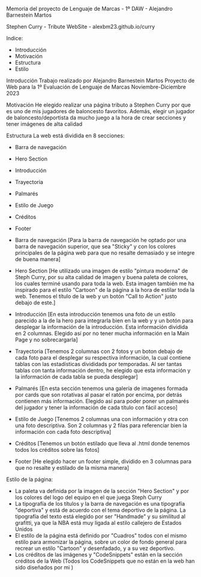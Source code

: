 Memoria del proyecto de Lenguaje de Marcas - 1º DAW - Alejandro Barnestein Martos

Stephen Curry - Tribute WebSite - alexbm23.github.io/curry

Indice:
  - Introducción
  - Motivación
  - Estructura
  - Estilo

Introducción
Trabajo realizado por Alejandro Barnestein Martos
Proyecto de Web para la 1º Evaluación de Lenguaje de Marcas
Noviembre-Diciembre 2023

Motivación
He elegido realizar una página tributo a Stephen Curry por que es uno de mis jugadores de baloncesto favoritos. Además, elegir un jugador de baloncesto/deportista da mucho juego a la hora de crear secciones y tener imágenes de alta calidad

Estructura
La web está dividida en 8 secciones:
 - Barra de navegación
 - Hero Section
 - Introducción
 - Trayectoria
 - Palmarés
 - Estilo de Juego
 - Créditos
 - Footer

- Barra de navegación
  [Para la barra de navegación he optado por una barra de navegación superior, que sea "Sticky" y con los colores principales de la página web para que no resalte demasiado y se integre de buena manera]

- Hero Section
  [He utilizado una imagen de estilo "pintura moderna" de Steph Curry, por su alta calidad de imagen y buena paleta de colores, los cuales terminé usando para toda la web. Esta imagen también me ha inspirado para el estilo "Cartoon" de la página a la hora de estilar toda la web. Tenemos el título de la web y un botón "Call to Action" justo debajo de este.]

- Introducción
  [En esta introducción tenemos una foto de un estilo parecido a la de la hero para integrarla bien en la web y y un botón para desplegar la información de la introducción. Esta información dividida en 2 columnas. Elegido así por no tener mucha información en la Main Page y no sobrecargarla]

- Trayectoria
  [Tenemos 2 columnas con 2 fotos y un boton debajo de cada foto para el desplegar su respectiva información, la cual contiene tablas con las estadísticas divididads por temporadas. Al ser tantas tablas con tanta información dentro, he elegido que esta información y la información de cada tabla se pueda desplegar]

- Palmarés
  [En esta sección tenemos una galería de imagenes formada por cards que son rotativas al pasar el ratón por encima, por detrás contienen más información. Elegido así para poder poner un palmarés del jugador y tener la información de cada título con fácil acceso]

- Estilo de Juego
  [Tenemos 2 columnas una con información y otra con una foto descriptiva. Son 2 columnas y 2 filas para referenciar bien la información con cada foto descriptiva]

- Créditos
  [Tenemos un botón estilado que lleva al .html donde tenemos todos los créditos sobre las fotos]

- Footer
  [He elegido hacer un footer simple, dividido en 3 columnas para que no resalte y estilado de la misma manera]


Estilo de la página:
- La paleta va definida por la imagen de la sección "Hero Section" y por los colores del logo del equipo en el que juega Steph Curry
- La tipografía de los títulos y la barra de navegación es una tipografía "deportiva" y está de acuerdo con el tema deportivo de la página. La tipografía del texto está elegido por ser "Handmade" y su similitud al grafitti, ya que la NBA está muy ligada al estilo callejero de Estados Unidos
- El estilo de la página está definido por "Cuadros" todos con el mismo estilo para armonizar la página, sobre un color de fondo general para recrear un estilo "Cartoon" y desenfadado, y a su vez deportivo.
- Los créditos de las imágenes y "CodeSnippets" están en la sección créditos de la Web (Todos los CodeSnippets que no están en la web han sido diseñados por mi )
